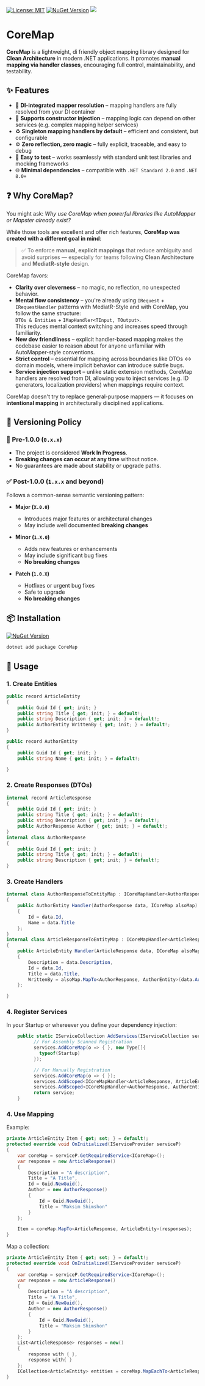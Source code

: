 ﻿[![License: MIT](https://img.shields.io/badge/License-MIT-brightgreen.svg)](https://opensource.org/licenses/MIT)
[![NuGet Version](https://img.shields.io/nuget/v/CoreMap)](https://www.nuget.org/packages/CoreMap)
[![](https://img.shields.io/nuget/dt/CoreMap?label=Downloads)](https://www.nuget.org/packages/CoreMap)

# CoreMap

**CoreMap** is a lightweight, di friendly object mapping library designed for **Clean Architecture** in modern .NET applications. 
It promotes **manual mapping via handler classes**, encouraging full control, maintainability, and testability.

## ✨ Features

- 🔌 **DI-integrated mapper resolution** – mapping handlers are fully resolved from your DI container
- 🧩 **Supports constructor injection** – mapping logic can depend on other services (e.g. complex mapping helper services)
- ♻️ **Singleton mapping handlers by default** – efficient and consistent, but configurable
- ⚙️ **Zero reflection, zero magic** – fully explicit, traceable, and easy to debug
- 🧪 **Easy to test** – works seamlessly with standard unit test libraries and mocking frameworks
- 🌐 **Minimal dependencies** – compatible with `.NET Standard 2.0` and `.NET 8.0+`

## ❓ Why CoreMap?

You might ask: _Why use CoreMap when powerful libraries like AutoMapper or Mapster already exist?_

While those tools are excellent and offer rich features, **CoreMap was created with a different goal in mind**:

> ✅ To enforce **manual, explicit mappings** that reduce ambiguity and avoid surprises — especially for teams following **Clean Architecture** and **MediatR-style** design.

CoreMap favors:

- **Clarity over cleverness** – no magic, no reflection, no unexpected behavior.
- **Mental flow consistency** – you're already using `IRequest` + `IRequestHandler` patterns with MediatR-Style and with CoreMap, you follow the same structure:  
  `DTOs & Entities` + `IMapHandler<TInput, TOutput>`.  
  This reduces mental context switching and increases speed through familiarity.
- **New dev friendliness** – explicit handler-based mapping makes the codebase easier to reason about for anyone unfamiliar with AutoMapper-style conventions.
- **Strict control** – essential for mapping across boundaries like DTOs ↔ domain models, where implicit behavior can introduce subtle bugs.
- **Service injection support** – unlike static extension methods, CoreMap handlers are resolved from DI, allowing you to inject services (e.g. ID generators, localization providers) when mappings require context.

CoreMap doesn't try to replace general-purpose mappers — it focuses on **intentional mapping** in architecturally disciplined applications.

## 🔖 Versioning Policy

### 🚧 Pre-1.0.0 (`0.x.x`)

- The project is considered **Work In Progress**.
- **Breaking changes can occur at any time** without notice.
- No guarantees are made about stability or upgrade paths.

### ✅ Post-1.0.0 (`1.x.x` and beyond)

Follows a common-sense semantic versioning pattern:

- **Major (`X.0.0`)**  
  
  - Introduces major features or architectural changes  
  - May include well documented **breaking changes**

- **Minor (`1.X.0`)**  
  
  - Adds new features or enhancements  
  - May include significant bug fixes  
  - **No breaking changes**

- **Patch (`1.0.X`)**  
  
  - Hotfixes or urgent bug fixes  
  - Safe to upgrade  
  - **No breaking changes**

## 📦 Installation

[![NuGet Version](https://img.shields.io/nuget/v/CoreMap)](https://www.nuget.org/packages/CoreMap)

```bash
dotnet add package CoreMap
```

## 🚀 Usage

### 1. Create Entities

```csharp
public record ArticleEntity
{
    public Guid Id { get; init; }
    public string Title { get; init; } = default!;
    public string Description { get; init; } = default!;
    public AuthorEntity WrittenBy { get; init; } = default!;
}

public record AuthorEntity
{
    public Guid Id { get; init; }
    public string Name { get; init; } = default!;

}
```
### 2. Create Responses (DTOs)
```csharp
internal record ArticleResponse
{
    public Guid Id { get; init; }
    public string Title { get; init; } = default!;
    public string Description { get; init; } = default!;
    public AuthorResponse Author { get; init; } = default!;
}
internal class AuthorResponse
{
    public Guid Id { get; init; }
    public string Title { get; init; } = default!;
    public string Description { get; init; } = default!;
}
```
### 3. Create Handlers

```csharp
internal class AuthorResponseToEntityMap : ICoreMapHandler<AuthorResponse, AuthorEntity>
{
    public AuthorEntity Handler(AuthorResponse data, ICoreMap alsoMap) => new AuthorEntity()
    {
        Id = data.Id,
        Name = data.Title
    };
}
internal class ArticleResponseToEntityMap : ICoreMapHandler<ArticleResponse, ArticleEntity>
{
    public ArticleEntity Handler(ArticleResponse data, ICoreMap alsoMap) => new ArticleEntity()
    {
        Description = data.Description,
        Id = data.Id,
        Title = data.Title,
        WrittenBy = alsoMap.MapTo<AuthorResponse, AuthorEntity>(data.Author)
    };

}
```

### 4. Register Services
In your Startup or whereever you define your dependency injection:
```csharp
    public static IServiceCollection AddServices(IServiceCollection services){
          // For Assembly Scanned Registration
          services.AddCoreMap(o => { }, new Type[]{
            typeof(Startup)
          });

          // For Manually Registration
          services.AddCoreMap(o => { });
          services.AddScoped<ICoreMapHandler<ArticleResponse, ArticleEntity>, ArticleResponseToEntityMap>();
          services.AddScoped<ICoreMapHandler<AuthorResponse, AuthorEntity>, AuthorResponseToEntityMap>();
          return service;
    }


```

### 4. Use Mapping
Example: 
```csharp
private ArticleEntity Item { get; set; } = default!;
protected override void OnInitialized(IServiceProvider serviceP)
{
    var coreMap = serviceP.GetRequiredService<ICoreMap>();
    var response = new ArticleResponse()
    {
        Description = "A description",
        Title = "A Title",
        Id = Guid.NewGuid(),
        Author = new AuthorResponse()
        {
            Id = Guid.NewGuid(),
            Title = "Maksim Shimshon"
        }
    };

    Item = coreMap.MapTo<ArticleResponse, ArticleEntity>(responses);
}
```

Map a collection:
```csharp
private ArticleEntity Item { get; set; } = default!;
protected override void OnInitialized(IServiceProvider serviceP)
{
    var coreMap = serviceP.GetRequiredService<ICoreMap>();
    var response = new ArticleResponse()
    {
        Description = "A description",
        Title = "A Title",
        Id = Guid.NewGuid(),
        Author = new AuthorResponse()
        {
            Id = Guid.NewGuid(),
            Title = "Maksim Shimshon"
        }
    };
    List<ArticleResponse> responses = new()
    {
        response with { },
        response with{ }
    };
    ICollection<ArticleEntity> entities = coreMap.MapEachTo<ArticleResponse, ArticleEntity>(responses);
}
```
